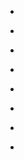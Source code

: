 
- [](/2016/12/7sola3e_rg0/)

- [](/2016/12/czl_fj-zzvi/)

- [](/2016/07/vf1juqyd0za/)

- [](/2016/02/ae42gj-vgfc/)

- [](/2016/02/bplymow4jaw/)

- [](/2015/06/a6lsfchgc7e/)

- [](/2014/12/uqxycbqkyra/)

- [](/2014/11/ud1ehen9a4y/)
